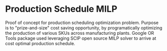 # Production Schedule MILP
Proof of concept for production scheduling optimization problem. Purpose is to "prize-and-size" cost saving opportunity, by programatically optimizing the production of various SKUs across manufacturing plants. Google OR Tools
package used leveraging SCIP open source MILP solver to arrive at cost optimal production schedule. 
